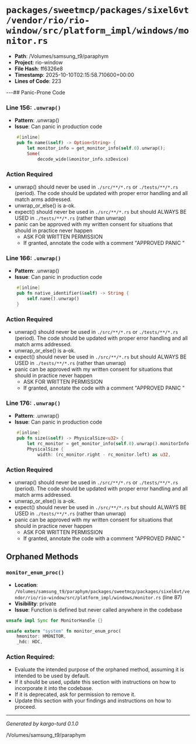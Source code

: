 # `packages/sweetmcp/packages/sixel6vt/vendor/rio/rio-window/src/platform_impl/windows/monitor.rs`

- **Path**: /Volumes/samsung_t9/paraphym
- **Project**: rio-window
- **File Hash**: ff6326e8  
- **Timestamp**: 2025-10-10T02:15:58.710600+00:00  
- **Lines of Code**: 223

---## Panic-Prone Code


### Line 156: `.unwrap()`

- **Pattern**: .unwrap()
- **Issue**: Can panic in production code

```rust
    #[inline]
    pub fn name(&self) -> Option<String> {
        let monitor_info = get_monitor_info(self.0).unwrap();
        Some(
            decode_wide(&monitor_info.szDevice)
```

### Action Required

- unwrap() should never be used in `./src/**/*.rs` or `./tests/**/*.rs` (period). The code should be updated with proper error handling and all match arms addressed.
- unwrap_or_else() is a-ok. 
- expect() should never be used in `./src/**/*.rs` but should ALWAYS BE USED in `./tests/**/*.rs` (rather than unwrap)
- panic can be approved with my written consent for situations that should in practice never happen  
  - ASK FOR WRITTEN PERMISSION
  - If granted, annotate the code with a comment "APPROVED PANIC "


### Line 166: `.unwrap()`

- **Pattern**: .unwrap()
- **Issue**: Can panic in production code

```rust
    #[inline]
    pub fn native_identifier(&self) -> String {
        self.name().unwrap()
    }

```

### Action Required

- unwrap() should never be used in `./src/**/*.rs` or `./tests/**/*.rs` (period). The code should be updated with proper error handling and all match arms addressed.
- unwrap_or_else() is a-ok. 
- expect() should never be used in `./src/**/*.rs` but should ALWAYS BE USED in `./tests/**/*.rs` (rather than unwrap)
- panic can be approved with my written consent for situations that should in practice never happen  
  - ASK FOR WRITTEN PERMISSION
  - If granted, annotate the code with a comment "APPROVED PANIC "


### Line 176: `.unwrap()`

- **Pattern**: .unwrap()
- **Issue**: Can panic in production code

```rust
    #[inline]
    pub fn size(&self) -> PhysicalSize<u32> {
        let rc_monitor = get_monitor_info(self.0).unwrap().monitorInfo.rcMonitor;
        PhysicalSize {
            width: (rc_monitor.right - rc_monitor.left) as u32,
```

### Action Required

- unwrap() should never be used in `./src/**/*.rs` or `./tests/**/*.rs` (period). The code should be updated with proper error handling and all match arms addressed.
- unwrap_or_else() is a-ok. 
- expect() should never be used in `./src/**/*.rs` but should ALWAYS BE USED in `./tests/**/*.rs` (rather than unwrap)
- panic can be approved with my written consent for situations that should in practice never happen  
  - ASK FOR WRITTEN PERMISSION
  - If granted, annotate the code with a comment "APPROVED PANIC "

## Orphaned Methods


### `monitor_enum_proc()`

- **Location**: `/Volumes/samsung_t9/paraphym/packages/sweetmcp/packages/sixel6vt/vendor/rio/rio-window/src/platform_impl/windows/monitor.rs` (line 87)
- **Visibility**: private
- **Issue**: Function is defined but never called anywhere in the codebase

```rust
unsafe impl Sync for MonitorHandle {}

unsafe extern "system" fn monitor_enum_proc(
    hmonitor: HMONITOR,
    _hdc: HDC,
```

### Action Required:

- Evaluate the intended purpose of the orphaned method, assuming it is intended to be used by default.
- If it should be used, update this section with instructions on how to incorporate it into the codebase.
- If it is deprecated, ask for permission to remove it.
- Update this section with your findings and instructions on how to proceed.

---

*Generated by kargo-turd 0.1.0*

/Volumes/samsung_t9/paraphym